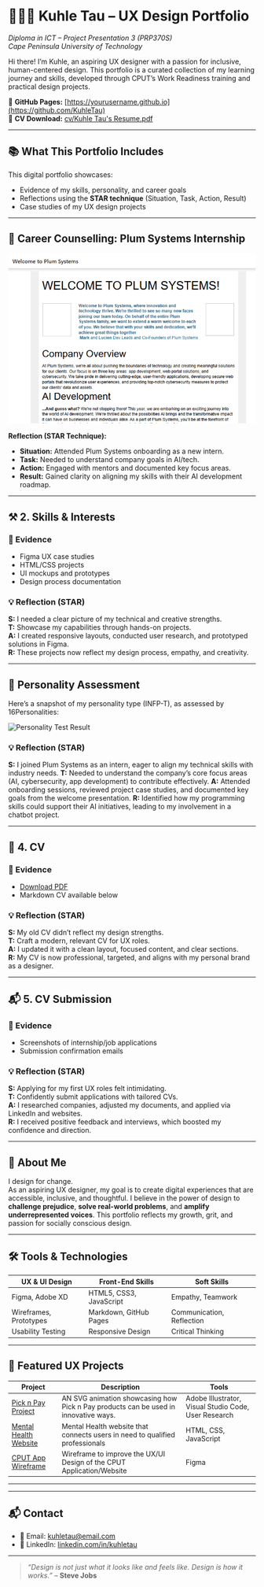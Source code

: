 # 👩🏾‍💻 Kuhle Tau – UX Design Portfolio  
*Diploma in ICT – Project Presentation 3 (PRP370S)*  
*Cape Peninsula University of Technology*

Hi there! I’m Kuhle, an aspiring UX designer with a passion for inclusive, human-centered design. This portfolio is a curated collection of my learning journey and skills, developed through CPUT’s Work Readiness training and practical design projects.

🔗 **GitHub Pages:** [https://yourusername.github.io](https://github.com/KuhleTau)  
📄 **CV Download:** [cv/Kuhle Tau's Resume.pdf](https://github.com/KuhleTau/KuhleTau/blob/7679ba0b84fa65f7cbc4958a91880909fb7d4ef0/cv/Kuhle%20Tau's%20Resume.pdf)

---

## 📚 What This Portfolio Includes

This digital portfolio showcases:
- Evidence of my skills, personality, and career goals
- Reflections using the **STAR technique** (Situation, Task, Action, Result)
- Case studies of my UX design projects

---

## 🌱 Career Counselling: Plum Systems Internship  
![Plum Systems Welcome](https://github.com/KuhleTau/KuhleTau/blob/83e00448748b955ccefafe32226f7a17de5f2ad8/career-counselling/Plum%20Systems.png)  

**Reflection (STAR Technique):**  
- **Situation:** Attended Plum Systems onboarding as a new intern.  
- **Task:** Needed to understand company goals in AI/tech.  
- **Action:** Engaged with mentors and documented key focus areas.  
- **Result:** Gained clarity on aligning my skills with their AI development roadmap.  

---

## ⚒️ 2. Skills & Interests

### 📌 Evidence
- Figma UX case studies  
- HTML/CSS projects  
- UI mockups and prototypes  
- Design process documentation

### 💡 Reflection (STAR)
**S:** I needed a clear picture of my technical and creative strengths.  
**T:** Showcase my capabilities through hands-on projects.  
**A:** I created responsive layouts, conducted user research, and prototyped solutions in Figma.  
**R:** These projects now reflect my design process, empathy, and creativity.

---

## 🧠 Personality Assessment

Here’s a snapshot of my personality type (INFP-T), as assessed by 16Personalities:

![Personality Test Result](personality/16personalities-result.png)

### 💡 Reflection (STAR)
**S:** I joined Plum Systems as an intern, eager to align my technical skills with industry needs.
**T:** Needed to understand the company’s core focus areas (AI, cybersecurity, app development) to contribute effectively.
**A:** Attended onboarding sessions, reviewed project case studies, and documented key goals from the welcome presentation.
**R:** Identified how my programming skills could support their AI initiatives, leading to my involvement in a chatbot project.



---

## 📄 4. CV

### 📌 Evidence
- [Download PDF](https://github.com/KuhleTau/KuhleTau/blob/7679ba0b84fa65f7cbc4958a91880909fb7d4ef0/cv/Kuhle%20Tau's%20Resume.pdf)  
- Markdown CV available below

### 💡 Reflection (STAR)
**S:** My old CV didn’t reflect my design strengths.  
**T:** Craft a modern, relevant CV for UX roles.  
**A:** I updated it with a clean layout, focused content, and clear sections.  
**R:** My CV is now professional, targeted, and aligns with my personal brand as a designer.

---

## 📬 5. CV Submission

### 📌 Evidence
- Screenshots of internship/job applications  
- Submission confirmation emails

### 💡 Reflection (STAR)
**S:** Applying for my first UX roles felt intimidating.  
**T:** Confidently submit applications with tailored CVs.  
**A:** I researched companies, adjusted my documents, and applied via LinkedIn and websites.  
**R:** I received positive feedback and interviews, which boosted my confidence and direction.

---

## 🧩 About Me

I design for change.  
As an aspiring UX designer, my goal is to create digital experiences that are accessible, inclusive, and thoughtful. I believe in the power of design to **challenge prejudice**, **solve real-world problems**, and **amplify underrepresented voices**. This portfolio reflects my growth, grit, and passion for socially conscious design.

---

## 🛠️ Tools & Technologies

| UX & UI Design         | Front-End Skills        | Soft Skills               |
|------------------------|-------------------------|----------------------------|
| Figma, Adobe XD        | HTML5, CSS3, JavaScript     | Empathy, Teamwork         |
| Wireframes, Prototypes | Markdown, GitHub Pages  | Communication, Reflection |
| Usability Testing      | Responsive Design       | Critical Thinking         |

---

## 🎨 Featured UX Projects

| Project | Description | Tools |
|--------|-------------|-------|
| [Pick n Pay Project](https://github.com/KuhleTau/KuhleTau/blob/d0c9bf397ae2ffca276486d4f2e6cb6879128103/Projects/Pick%20n%20Pay%20-%20Face.mp4) | AN SVG animation showcasing how Pick n Pay products can be used in innovative ways. | Adobe Illustrator, Visual Studio Code, User Research |
| [Mental Health Website](https://github.com/KuhleTau/KuhleTau/blob/09401446e67de46d73e7478c5ef4e67c1f21f205/Projects/Mental%20Health%20Website.png) | Mental Health website that connects users in need to qualified professionals | HTML, CSS, JavaScript |
| [CPUT App Wireframe](https://github.com/KuhleTau/KuhleTau/blob/58cea93286857d6c1089b18be82c88d9acb4d001/Projects/CPUT%20App%20Wireframe.png) |Wireframe to improve the UX/UI Design of the CPUT Application/Website | Figma | Wireframe

---


---

## 📬 Contact

- 📧 Email: kuhletau@email.com  
- 💼 LinkedIn: [linkedin.com/in/kuhletau](https://linkedin.com/in/kuhletau)  

---

> _“Design is not just what it looks like and feels like. Design is how it works.”_ – **Steve Jobs**


